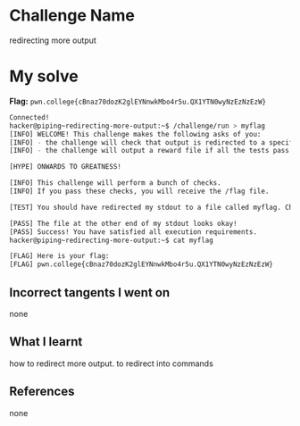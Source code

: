 # Challenge Name
redirecting more output

# My solve
**Flag:** `pwn.college{cBnaz70dozK2glEYNnwkMbo4r5u.QX1YTN0wyNzEzNzEzW}`

```bash
Connected!
hacker@piping~redirecting-more-output:~$ /challenge/run > myflag
[INFO] WELCOME! This challenge makes the following asks of you:
[INFO] - the challenge will check that output is redirected to a specific file path : myflag
[INFO] - the challenge will output a reward file if all the tests pass : /flag

[HYPE] ONWARDS TO GREATNESS!

[INFO] This challenge will perform a bunch of checks.
[INFO] If you pass these checks, you will receive the /flag file.

[TEST] You should have redirected my stdout to a file called myflag. Checking...

[PASS] The file at the other end of my stdout looks okay!
[PASS] Success! You have satisfied all execution requirements.
hacker@piping~redirecting-more-output:~$ cat myflag

[FLAG] Here is your flag:
[FLAG] pwn.college{cBnaz70dozK2glEYNnwkMbo4r5u.QX1YTN0wyNzEzNzEzW}
```


## Incorrect tangents I went on
none

## What I learnt
how to redirect more output.
to redirect into commands

## References 
none
